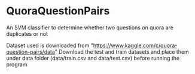 # QuoraQuestionPairs
An SVM classifier to determine whether two questions on quora are duplicates or not

Dataset used is downloaded from "https://www.kaggle.com/c/quora-question-pairs/data"
Download the test and train datasets and place them under data folder (data/train.csv and data/test.csv) before running the program
